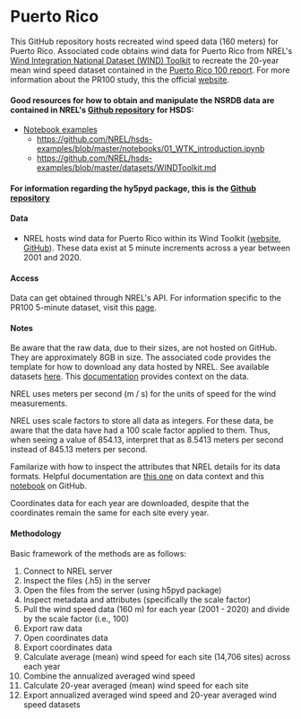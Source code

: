 # Puerto Rico
This GitHub repository hosts recreated wind speed data (160 meters) for Puerto Rico. Associated code obtains wind data for Puerto Rico from NREL's [Wind Integration National Dataset (WIND) Toolkit](https://www.nrel.gov/grid/wind-toolkit.html) to recreate the 20-year mean wind speed dataset contained in the [Puerto Rico 100 report](https://www.nrel.gov/docs/fy24osti/88615.pdf). For more information about the PR100 study, this the official [website](https://pr100.gov/).

#### Good resources for how to obtain and manipulate the NSRDB data are contained in NREL's [Github repository](https://github.com/NREL/hsds-examples) for HSDS:
* [Notebook examples](https://github.com/NREL/hsds-examples/tree/master/notebooks)
    *  https://github.com/NREL/hsds-examples/blob/master/notebooks/01_WTK_introduction.ipynb
    *  https://github.com/NREL/hsds-examples/blob/master/datasets/WINDToolkit.md

#### For information regarding the hy5pyd package, this is the [Github repository](https://github.com/HDFGroup/h5pyd)

#### Data
* NREL hosts wind data for Puerto Rico within its Wind Toolkit ([website](https://www.nrel.gov/grid/wind-toolkit.html), [GitHub](https://github.com/NREL/hsds-examples/blob/master/datasets/WINDToolkit.md)). These data exist at 5 minute increments across a year between 2001 and 2020.

#### Access
Data can get obtained through NREL's API. For information specific to the PR100 5-minute dataset, visit this [page](https://developer.nrel.gov/docs/wind/wind-toolkit/wtk-pr100-5min-download/).

#### Notes
Be aware that the raw data, due to their sizes, are not hosted on GitHub. They are approximately 8GB in size. The associated code provides the template for how to download any data hosted by NREL. See available datasets [here](https://github.com/NREL/hsds-examples/blob/master/datasets/WINDToolkit.md). This [documentation](https://www.nrel.gov/hpc/eagle-wind-dataset.html) provides context on the data.

NREL uses meters per second (m / s) for the units of speed for the wind measurements.

NREL uses scale factors to store all data as integers. For these data, be aware that the data have had a 100 scale factor applied to them. Thus, when seeing a value of 854.13, interpret that as 8.5413 meters per second instead of 845.13 meters per second.

Familarize with how to inspect the attributes that NREL details for its data formats. Helpful documentation are [this one](https://www.nrel.gov/hpc/eagle-wind-dataset.html) on data context and this [notebook](https://github.com/NREL/hsds-examples/blob/master/notebooks/02_WTK_Domains_introduction.ipynb) on GitHub.

Coordinates data for each year are downloaded, despite that the coordinates remain the same for each site every year.

#### Methodology
Basic framework of the methods are as follows:
1. Connect to NREL server
2. Inspect the files (.h5) in the server
3. Open the files from the server (using h5pyd package)
4. Inspect metadata and attributes (specifically the scale factor)
5. Pull the wind speed data (160 m) for each year (2001 - 2020) and divide by the scale factor (i.e., 100)
6. Export raw data
7. Open coordinates data
8. Export coordinates data
9. Calculate average (mean) wind speed for each site (14,706 sites) across each year
10. Combine the annualized averaged wind speed
11. Calculate 20-year averaged (mean) wind speed for each site
12. Export annualized averaged wind speed and 20-year averaged wind speed datasets
